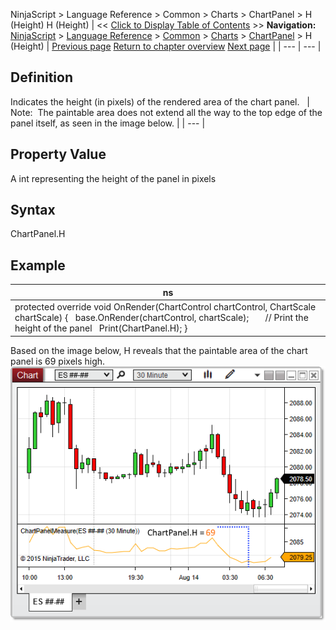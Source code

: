 ﻿
NinjaScript \> Language Reference \> Common \> Charts \> ChartPanel \> H (Height)
H (Height)
| \<\< [Click to Display Table of Contents](h_height_chartpanel.md) \>\> **Navigation:**     [NinjaScript](ninjascript.md) \> [Language Reference](language_reference_wip.md) \> [Common](common.md) \> [Charts](chart.md) \> [ChartPanel](chartpanel.md) \> H (Height) | [Previous page](chartobjects.md) [Return to chapter overview](chartpanel.md) [Next page](isyacisdisplayedleft_chartpanel.md) |
| --- | --- |
## Definition
Indicates the height (in pixels) of the rendered area of the chart panel. 
 
| Note:  The paintable area does not extend all the way to the top edge of the panel itself, as seen in the image below. |
| --- |

## Property Value
A int representing the height of the panel in pixels
 
## Syntax
ChartPanel.H
## 
## Example
| ns |
| --- |
| protected override void OnRender(ChartControl chartControl, ChartScale chartScale) {    base.OnRender(chartControl, chartScale);         // Print the height of the panel    Print(ChartPanel.H); } |

Based on the image below, H reveals that the paintable area of the chart panel is 69 pixels high.
 
![ChartPanel_H](chartpanel_h.png)

